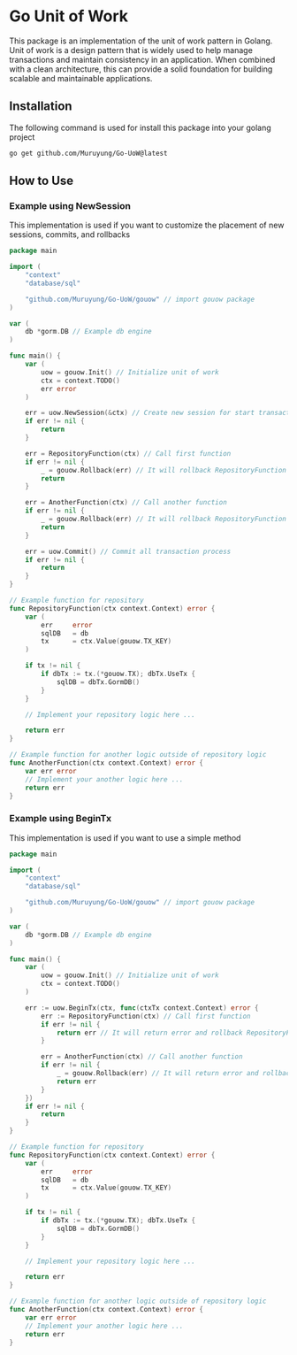 # Go Unit of Work

This package is an implementation of the unit of work pattern in Golang. Unit of work is a design pattern that is widely used to help manage transactions and maintain consistency in an application. When combined with a clean architecture, this can provide a solid foundation for building scalable and maintainable applications.

## Installation

The following command is used for install this package into your golang project

```sh
go get github.com/Muruyung/Go-UoW@latest
```

## How to Use

### Example using NewSession

This implementation is used if you want to customize the placement of new sessions, commits, and rollbacks

```go
package main

import (
	"context"
	"database/sql"

	"github.com/Muruyung/Go-UoW/gouow" // import gouow package
)

var (
	db *gorm.DB // Example db engine
)

func main() {
	var (
		uow = gouow.Init() // Initialize unit of work
		ctx = context.TODO()
		err error
	)

	err = uow.NewSession(&ctx) // Create new session for start transaction
	if err != nil {
		return
	}

	err = RepositoryFunction(ctx) // Call first function
	if err != nil {
		_ = gouow.Rollback(err) // It will rollback RepositoryFunction if there is an error
		return
	}

	err = AnotherFunction(ctx) // Call another function
	if err != nil {
		_ = gouow.Rollback(err) // It will rollback RepositoryFunction and AnotherFunction if there is an error
		return
	}

	err = uow.Commit() // Commit all transaction process
	if err != nil {
		return
	}
}

// Example function for repository
func RepositoryFunction(ctx context.Context) error {
	var (
		err		error
		sqlDB	= db
		tx		= ctx.Value(gouow.TX_KEY)
	)

	if tx != nil {
		if dbTx := tx.(*gouow.TX); dbTx.UseTx {
			sqlDB = dbTx.GormDB()
		}
	}

	// Implement your repository logic here ...

	return err
}

// Example function for another logic outside of repository logic
func AnotherFunction(ctx context.Context) error {
	var err error
	// Implement your another logic here ...
	return err
}
```

### Example using BeginTx

This implementation is used if you want to use a simple method

```go
package main

import (
	"context"
	"database/sql"

	"github.com/Muruyung/Go-UoW/gouow" // import gouow package
)

var (
	db *gorm.DB // Example db engine
)

func main() {
	var (
		uow = gouow.Init() // Initialize unit of work
		ctx = context.TODO()
	)

	err := uow.BeginTx(ctx, func(ctxTx context.Context) error {
		err := RepositoryFunction(ctx) // Call first function
		if err != nil {
			return err // It will return error and rollback RepositoryFunction
		}

		err = AnotherFunction(ctx) // Call another function
		if err != nil {
			_ = gouow.Rollback(err) // It will return error and rollback RepositoryFunction and AnotherFunction
			return err
		}
	})
	if err != nil {
		return
	}
}

// Example function for repository
func RepositoryFunction(ctx context.Context) error {
	var (
		err		error
		sqlDB	= db
		tx		= ctx.Value(gouow.TX_KEY)
	)

	if tx != nil {
		if dbTx := tx.(*gouow.TX); dbTx.UseTx {
			sqlDB = dbTx.GormDB()
		}
	}

	// Implement your repository logic here ...

	return err
}

// Example function for another logic outside of repository logic
func AnotherFunction(ctx context.Context) error {
	var err error
	// Implement your another logic here ...
	return err
}
```
